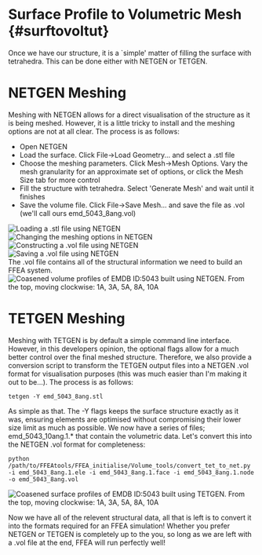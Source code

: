 Surface Profile to Volumetric Mesh {#surftovoltut}
=============================

Once we have our structure, it is a `simple' matter of filling the surface with tetrahedra. This can be done either with NETGEN or TETGEN.

NETGEN Meshing
=============

Meshing with NETGEN allows for a direct visualisation of the structure as it is being meshed. However, it is a little tricky to install and the meshing options are not at all clear. The process is as follows:

  * Open NETGEN
  * Load the surface. Click File->Load Geometry... and select a .stl file
  * Choose the meshing parameters. Click Mesh->Mesh Options. Vary the mesh granularity for an approximate set of options, or click the Mesh Size tab for more control
  * Fill the structure with tetrahedra. Select 'Generate Mesh' and wait until it finishes
  * Save the volume file. Click File->Save Mesh... and save the file as .vol (we'll call ours emd_5043_8ang.vol)

![Loading a .stl file using NETGEN](netgenloadstlprintscreen.png "NETGEN - Loading an STL Surface")
<BR>
![Changing the meshing options in NETGEN](netgenoptionsprintscreen.png "NETGEN - Meshing parameters interface")
<BR>
![Constructing a .vol file using NETGEN](netgengenmeshprintscreen.png "NETGEN - Building a Volume")
<BR>
![Saving a .vol file using NETGEN](netgensavemeshprintscreen.png "NETGEN - Saving a Volume")
<BR>
The .vol file contains all of the structural information we need to build an FFEA system.
![Coasened volume profiles of EMDB ID:5043 built using NETGEN. From the top, moving clockwise: 1A, 3A, 5A, 8A, 10A](netgencoarsening.png "NETGEN - Coarsening Process")

TETGEN Meshing
=============

Meshing with TETGEN is by default a simple command line interface. However, in this developers opinion, the optional flags allow for a much better control over the final meshed structure. Therefore, we also provide a conversion script to transform the TETGEN output files into a NETGEN .vol format for visualisation purposes (this was much easier than I'm making it out to be...). The process is as follows:


	tetgen -Y emd_5043_8ang.stl

As simple as that. The -Y flags keeps the surface structure exactly as it was, ensuring elements are optimised without compromising their lower size limit as much as possible. We now have a series of files; emd_5043_10ang.1.* that contain the volumetric data. Let's convert this into the NETGEN .vol format for completeness:

	python /path/to/FFEAtools/FFEA_initialise/Volume_tools/convert_tet_to_net.py -i emd_5043_8ang.1.ele -i emd_5043_8ang.1.face -i emd_5043_8ang.1.node -o emd_5043_8ang.vol

![Coasened surface profiles of EMDB ID:5043 built using TETGEN. From the top, moving clockwise: 1A, 3A, 5A, 8A, 10A](tetgencoarsening.png "TETGEN - Coarsening Process")

Now we have all of the relevent structural data, all that is left is to convert it into the formats required for an FFEA simulation! Whether you prefer NETGEN or TETGEN is completely up to the you, so long as we are left with a .vol file at the end, FFEA will run perfectly well!
